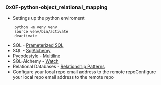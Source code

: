 ### 0x0F-python-object_relational_mapping

- Settings up the python enviroment
```python3
    python -m venv venv
    source venv/bin/activate
    deactivate
```
- SQL - [Prameterized SQL](https://stackoverflow.com/questions/775296/mysql-parameterized-queries)
- SQL - [SqlAlchemy](https://overiq.com/sqlalchemy-101/defining-schema-in-sqlalchemy-core/)
- Pycodestyle - [Multiline](https://www.flake8rules.com/rules/E502.html)
- SQL-Alchemy - [Watch](https://youtu.be/woKYyhLCcnU)
- Relational Databases - [Relationship Patterns](https://docs.sqlalchemy.org/en/20/orm/basic_relationships.html#one-to-many)
- Configure your local repo email address to the remote repoConfigure your local repo email address to the remote repo
